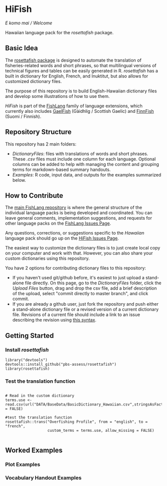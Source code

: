 # HiFish

*E komo mai / Welcome*

Hawaiian language pack for the *rosettafish* package.

## Basic Idea

The [rosettafish package](https://github.com/pbs-assess/rosettafish) is designed to automate the translation of fisheries-related words and short phrases, so that multilingual versions of technical figures and tables can be easily generated in R. *rosettafish* has a built in dictionary for English, French, and Inuktitut, but also allows for customized dictionary files.

The purpose of this repository is to build English-Hawaiian dictionary files and develop some illustrations of how to use them. 

*HiFish* is part of the [FishLang](https://github.com/SOLV-Code/FishLang) family of language extensions, which currently also includes [GaelFish](https://github.com/SOLV-Code/GaelFish) (Gàidhlig / Scottish Gaelic) and [FinnFish](https://github.com/SOLV-Code/FinnFish) (Suomi / Finnish).


## Repository Structure

This repository has 2 main folders:

* *DictionaryFiles*: files with  translations of words and short phrases. These *.csv* files must include one column for each language. Optional columns can be added to help with managing the content and grouping terms for markdown-based summary handouts. 
* *Examples*: R code, input data, and outputs for the examples summarized below.



## How to Contribute

The [main FishLang repository](https://github.com/SOLV-Code/FishLang) is where the general structure of the individual language packs is being developed and coordinated. You can leave general comments, implementation suggestions, and requests for other language packs on the [FishLang Issues Page](https://github.com/SOLV-Code/FishLang/issues).

Any questions, corrections, or suggestions specific to the *Hawaiian* language pack should go up on the [HiFish Issues Page](https://github.com/SOLV-Code/HiFish/issues).


The easiest way to customize the dictionary files is to just create local copy on your computer and work with that.  However, you can also share your custom dictionaries using this repository.

You have 2 options for contributing dictionary files to this repository:
* If you haven't used git/github before, it's easiest to just upload a stand-alone file directly. On this page, go to the *DictionaryFiles* folder, click the *Upload Files* button,
drag and drop the csv file, add a brief description of the upload, select "commit directly to master branch", and click commit.
* If you are already a github user, just fork the repository and push either a stand-alone dictionary file or a revised version of a current dictionary file. Revisions of a current file should include a link to an issue describing the revision using [this syntax](https://help.github.com/en/github/writing-on-github/autolinked-references-and-urls#issues-and-pull-requests).



## Getting Started



### Install *rosettafish*


```
library("devtools")
devtools::install_github("pbs-assess/rosettafish")
library(rosettafish)
```


### Test the translation function

```

# Read in the custom dictionary
terms.use <-read.csv(url("DATA/BaseData/BasicDictionary_Hawaiian.csv",stringsAsFactors = FALSE)

#test the translation function
rosettafish::trans("Overfishing Profile", from = "english", to = "french", 
                   custom_terms = terms.use, allow_missing = FALSE)


```


## Worked Examples


### Plot Examples




### Vocabulary Handout Examples